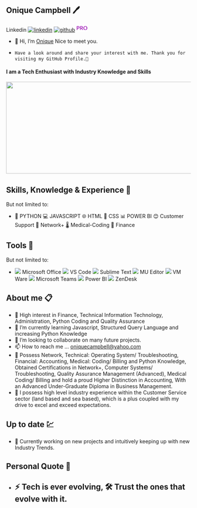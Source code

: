 ## Onique Campbell 🖊️ 
Linkedin
[<img src='https://cliply.co/wp-content/uploads/2021/02/372102050_LINKEDIN_ICON_TRANSPARENT_1080.gif' alt='linkedin' height='30'>](https://www.linkedin.com/in/https://jm.linkedin.com/in/onique-campbell-1091b576?trk=profile-badge/) [<img src='https://raw.githubusercontent.com/gist/ManulMax/2d20af60d709805c55fd784ca7cba4b9/raw/bcfeac7604f674ace63623106eb8bb8471d844a6/github.gif' alt='github' height='20'>](https://github.com/Onique-Unique) <a href='https://github.com/pricing'><img src='https://raw.githubusercontent.com/acervenky/animated-github-badges/master/assets/pro.gif' width='30' height='20'></a>
- <div  class="badge-base LI-profile-badge" data-locale="en_US" data-size="medium" data-theme="light" data-type="VERTICAL" data-vanity="onique-campbell-1091b576" data-version="v1"> 👋 Hi, I’m <a class="badge-base__link LI-simple-link" href="https://jm.linkedin.com/in/onique-campbell-1091b576?trk=profile-badge"> Onique</a> Nice to meet you.</div> 
-     Have a look around and share your interest with me. Thank you for visiting my GitHub Profile.👋
#### I am a Tech Enthusiast with Industry Knowledge and Skills
<img src= "https://user-images.githubusercontent.com/87822768/138556055-d40371f3-cc2a-45a7-9f66-b574a7208d47.jpg" width= "1000px" height= "250px"></img> 
## Skills, Knowledge & Experience 📖
But not limited to:

- 🐍 PYTHON 💻 JAVASCRIPT 🌐 HTML 🎨 CSS  📊 POWER BI 😊 Customer Support 📶 Network+ 🌡️ Medical-Coding 🏦 Finance

## Tools 🔨
But not limited to:
- <img src= "https://upload.wikimedia.org/wikipedia/commons/thumb/5/5f/Microsoft_Office_logo_%282019%E2%80%93present%29.svg/2048px-Microsoft_Office_logo_%282019%E2%80%93present%29.svg.png" height= "20"> Microsoft Office <img src="https://upload.wikimedia.org/wikipedia/commons/thumb/9/9a/Visual_Studio_Code_1.35_icon.svg/2048px-Visual_Studio_Code_1.35_icon.svg.png" height= "20"> VS Code <img src= "https://toppng.com/uploads/preview/sublime-text-icon-sublime-text-3-icon-11553464063uymi94fpyp.png" height= "20"> Sublime Text <img src= "https://user-images.githubusercontent.com/37602/30643992-d27673fe-9e08-11e7-8a93-cb640d397e07.png" height="20"> MU Editor <img src= "https://upload.wikimedia.org/wikipedia/commons/thumb/5/5a/Vmware_workstation_16_icon.svg/1200px-Vmware_workstation_16_icon.svg.png" height="20"> VM Ware <img src= "https://it.wooster.edu/wp-content/uploads/2019/06/teams-microsoft-teams-logo-transparent-clipart-1.jpg" height="20"> Microsoft Teams <img src= "https://cdn.freelogovectors.net/wp-content/uploads/2017/04/power-bi-logo.png" height="20"> Power BI <img src= "https://cdn.mgig.fr/2020/07/mg-f324e53a-8a17-4e26-80f8_accroche.jpg" height="20"> ZenDesk

## About me 📋
- 👀 High interest in Finance, Technical Information Technology, Administration, Python Coding and Quality Assurance 
- 🌱 I’m currently learning Javascript, Structured Query Language and increasing Python Knowledge 
- 💞️ I’m looking to collaborate on many future projects.
- 📫 How to reach me ... oniquecampbell@yahoo.com
- 👀 Possess Network, Technical: Operating System/ Troubleshooting, Financial: Accounting, Medical: Coding/ Billing and Python Knowledge, Obtained Certifications in Network+, Computer Systems/ Troubleshooting, Quality Assurance Management (Advanced), Medical Coding/ Billing and hold a proud Higher Distinction in Accounting, With an Advanced Under-Graduate Diploma in Business Management.
- 💞️ I possess high level industry experience within the Customer Service sector (land based and sea based), which is a plus coupled with my drive to excel and exceed expectations.

## Up to date 💹
- 🔭 Currently working on new projects and intuitively keeping up with new Industry Trends.

## Personal Quote 📜
- ## ⚡ Tech is ever evolving, 🛠️ Trust the ones that evolve with it.
<!---
Onique-Unique/Onique-Unique is a ✨ special ✨ repository because its `README.md` (this file) appears on your GitHub profile.
You can click the Preview link to take a look at your changes.
--->
